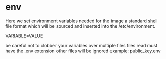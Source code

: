 # env
Here we set environment variables needed for the image
a standard shell file format which will be sourced and inserted
into the /etc/environment.

VARIABLE=VALUE

be careful not to clobber your variables over multiple files
files read must have the .env extension
other files will be ignored
example: public_key.env

